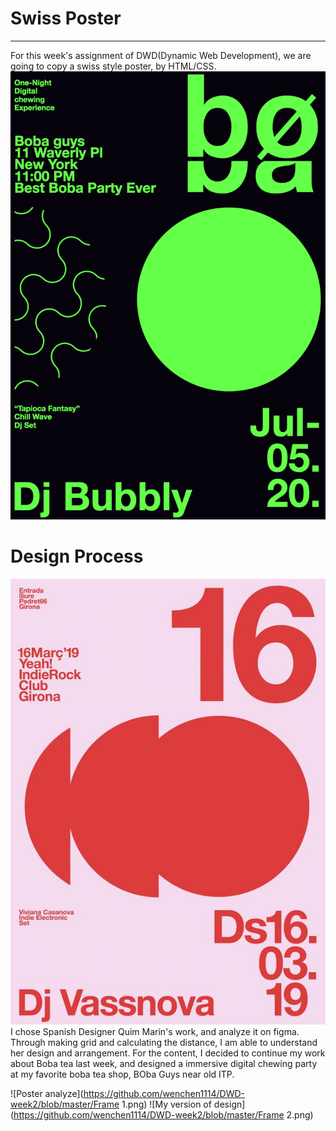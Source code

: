 # Swiss Poster
---
For this week's assignment of DWD(Dynamic Web Development), we are going to copy a swiss style poster, by HTML/CSS.
![My poster website](https://github.com/wenchen1114/DWD-week2/blob/master/poster.png)

# Design Process
![Original poster](https://github.com/wenchen1114/DWD-week2/blob/master/example.jpg)
I chose Spanish Designer Quim Marin's work, and analyze it on figma. Through making grid and calculating the distance, I am able to understand her design and arrangement. For the content, I decided to continue my work about Boba tea last week, and designed a immersive digital chewing party at my favorite boba tea shop, BOba Guys near old ITP.

![Poster analyze](https://github.com/wenchen1114/DWD-week2/blob/master/Frame 1.png)
![My version of design](https://github.com/wenchen1114/DWD-week2/blob/master/Frame 2.png)

